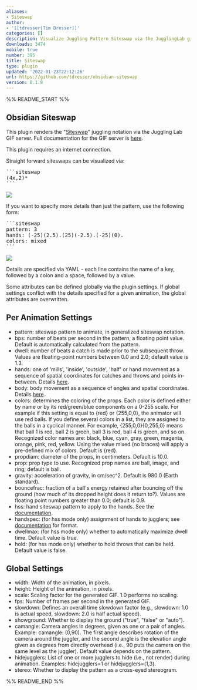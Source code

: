 ```yaml
---
aliases:
- Siteswap
author:
- '[[tdresser|Tim Dresser]]'
categories: []
description: Visualize Juggling Pattern Siteswap via the JugglingLab gif server.
downloads: 3474
mobile: true
number: 395
title: Siteswap
type: plugin
updated: '2022-01-23T22:12:26'
url: https://github.com/tdresser/obsidian-siteswap
version: 0.1.8
---
```


%% README_START %%

## Obsidian Siteswap

This plugin renders the "[Siteswap](https://en.wikipedia.org/wiki/Siteswap)" juggling notation via the Juggling Lab GIF server. Full documentation for the GIF server is [here](https://jugglinglab.org/html/animinfo.html).

This plugin requires an internet connection.

Straight forward siteswaps can be visualized via:

<pre>
```siteswap
(4x,2)*
```
</pre>

![](<https://jugglinglab.org/anim?redirect=true;height=200;width=200;pattern=(4%2C2x)*>)

If you want to specify more details than just the pattern, use the following form:

<pre>
```siteswap
pattern: 3
hands: (-25)(2.5).(25)(-2.5).(-25)(0).
colors: mixed
```
</pre>

![](<https://jugglinglab.org/anim?redirect=true;pattern=3;height=200;width=200;hands=(-25)(2.5).(25)(-2.5).(-25)(0).;colors=mixed>)

Details are specified via YAML - each line contains the name of a key, followed by a colon and a space, followed by a value.

Some attributes can be defined globally via the plugin settings. If global settings conflict with the details specified for a given animation, the global attributes are overwritten.

## Per Animation Settings

-   pattern: siteswap pattern to animate, in generalized siteswap notation.
-   bps: number of beats per second in the pattern, a floating point value. Default is automatically calculated from the pattern.
-   dwell: number of beats a catch is made prior to the subsequent throw. Values are floating-point numbers between 0.0 and 2.0; default value is 1.3.
-   hands: one of 'mills', 'inside', 'outside', 'half' or hand movement as a sequence of spatial coordinates for catches and throws and points in-between. Details [here](https://jugglinglab.org/html/sspanel.html).
-   body: body movement as a sequence of angles and spatial coordinates. Details [here](https://jugglinglab.org/html/sspanel.html).
-   colors: determines the coloring of the props. Each color is defined either by name or by its red/green/blue components on a 0-255 scale. For example if this setting is equal to {red} or {255,0,0}, the animator will use red balls. If you define several colors in a list, they are assigned to the balls in a cyclical manner. For example, {255,0,0}{0,255,0} means that ball 1 is red, ball 2 is green, ball 3 is red, ball 4 is green, and so on. Recognized color names are: black, blue, cyan, gray, green, magenta, orange, pink, red, yellow. Using the value mixed (no braces) will apply a pre-defined mix of colors. Default is {red}.
-   propdiam: diameter of the props, in centimeters. Default is 10.0.
-   prop: prop type to use. Recognized prop names are ball, image, and ring; default is ball.
-   gravity: acceleration of gravity, in cm/sec^2. Default is 980.0 (Earth standard).
-   bouncefrac: fraction of a ball's energy retained after bouncing off the ground (how much of its dropped height does it return to?). Values are floating point numbers greater than 0.0; default is 0.9.
-   hss: hand siteswap pattern to apply to the hands. See the [documentation](https://jugglinglab.org/html/HandSiteswapFeature.pdf).
-   handspec: (for hss mode only) assignment of hands to jugglers; see [documentation](https://jugglinglab.org/html/HandSiteswapFeature.pdf) for format.
-   dwellmax: (for hss mode only) whether to automatically maximize dwell time. Default value is true.
-   hold: (for hss mode only) whether to hold throws that can be held. Default value is false.

## Global Settings

-   width: Width of the animation, in pixels.
-   height: Height of the animation, in pixels.
-   scale: Scaling factor for the generated GIF. 1.0 performs no scaling.
-   fps: Number of frames per second in the generated GIF.
-   slowdown: Defines an overall time slowdown factor (e.g., slowdown: 1.0 is actual speed, slowdown: 2.0 is half actual speed).
-   showground: Whether to display the ground ("true", "false" or "auto").
-   camangle: Camera angles in degrees, given as one or a pair of angles. Example: camangle: (0,90). The first angle describes rotation of the camera around the juggler, and the second angle is the elevation angle given as degrees from directly overhead (i.e., 90 puts the camera on the same level as the juggler). Default value depends on the pattern.
-   hidejugglers: List of one or more jugglers to hide (i.e., not render) during animation. Examples: hidejugglers=1 or hidejugglers=(1,3).
-   stereo: Whether to display the pattern as a cross-eyed stereogram.


%% README_END %%